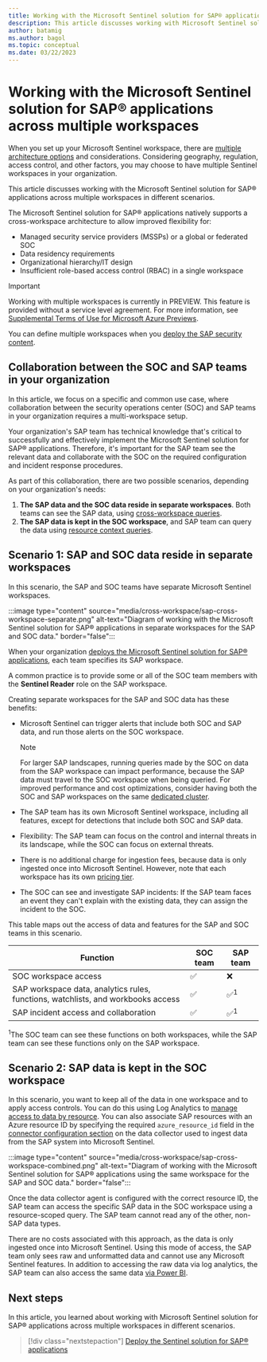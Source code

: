 ```yaml
---
title: Working with the Microsoft Sentinel solution for SAP® applications across multiple workspaces
description: This article discusses working with Microsoft Sentinel solution for SAP® applications across multiple workspaces in different scenarios.
author: batamig
ms.author: bagol
ms.topic: conceptual
ms.date: 03/22/2023
---
```


# Working with the Microsoft Sentinel solution for SAP® applications across multiple workspaces

When you set up your Microsoft Sentinel workspace, there are [multiple architecture options](../design-your-workspace-architecture.md#decision-tree) and considerations. Considering geography, regulation, access control, and other factors, you may choose to have multiple Sentinel workspaces in your organization. 

This article discusses working with the Microsoft Sentinel solution for SAP® applications across multiple workspaces in different scenarios.

The Microsoft Sentinel solution for SAP® applications natively supports a cross-workspace architecture to allow improved flexibility for: 

- Managed security service providers (MSSPs) or a global or federated SOC
- Data residency requirements 
- Organizational hierarchy/IT design 
- Insufficient role-based access control (RBAC) in a single workspace

> [!IMPORTANT]
> Working with multiple workspaces is currently in PREVIEW. This feature is provided without a service level agreement. For more information, see [Supplemental Terms of Use for Microsoft Azure Previews](https://azure.microsoft.com/support/legal/preview-supplemental-terms/).

You can define multiple workspaces when you [deploy the SAP security content](deploy-sap-security-content.md#deploy-the-security-content-from-the-content-hub).  

## Collaboration between the SOC and SAP teams in your organization

In this article, we focus on a specific and common use case, where collaboration between the security operations center (SOC) and SAP teams in your organization requires a multi-workspace setup.

Your organization's SAP team has technical knowledge that's critical to successfully and effectively implement the Microsoft Sentinel solution for SAP® applications. Therefore, it's important for the SAP team see the relevant data and collaborate with the SOC on the required configuration and incident response procedures. 

As part of this collaboration, there are two possible scenarios, depending on your organization's needs:

1. **The SAP data and the SOC data reside in separate workspaces**. Both teams can see the SAP data, using [cross-workspace queries](#scenario-1-sap-and-soc-data-reside-in-separate-workspaces).
1. **The SAP data is kept in the SOC workspace**, and SAP team can query the data using [resource context queries](#scenario-2-sap-data-is-kept-in-the-soc-workspace). 

## Scenario 1: SAP and SOC data reside in separate workspaces 

In this scenario, the SAP and SOC teams have separate Microsoft Sentinel workspaces. 

:::image type="content" source="media/cross-workspace/sap-cross-workspace-separate.png" alt-text="Diagram of working with the Microsoft Sentinel solution for SAP® applications in separate workspaces for the SAP and SOC data." border="false":::

When your organization [deploys the Microsoft Sentinel solution for SAP® applications](deploy-sap-security-content.md#deploy-the-microsoft-sentinel-solution-for-sap-applications-from-the-content-hub), each team specifies its SAP workspace. 

A common practice is to provide some or all of the SOC team members with the **Sentinel Reader** role on the SAP workspace. 

Creating separate workspaces for the SAP and SOC data has these benefits:

- Microsoft Sentinel can trigger alerts that include both SOC and SAP data, and run those alerts on the SOC workspace. 

   > [!NOTE]
   > For larger SAP landscapes, running queries made by the SOC on data from the SAP workspace can impact performance, because the SAP data must travel to the SOC workspace when being queried. For improved performance and cost optimizations, consider having both the SOC and SAP workspaces on the same [dedicated cluster](../../azure-monitor/logs/logs-dedicated-clusters.md?tabs=cli#cluster-pricing-model).

- The SAP team has its own Microsoft Sentinel workspace, including all features, except for detections that include both SOC and SAP data. 
- Flexibility: The SAP team can focus on the control and internal threats in its landscape, while the SOC can focus on external threats. 
- There is no additional charge for ingestion fees, because data is only ingested once into Microsoft Sentinel. However, note that each workspace has its own [pricing tier](../design-your-workspace-architecture.md#step-5-collecting-any-non-soc-data). 
- The SOC can see and investigate SAP incidents: If the SAP team faces an event they can't explain with the existing data, they can assign the incident to the SOC.   

This table maps out the access of data and features for the SAP and SOC teams in this scenario.

|Function  |SOC team  |SAP team  |
|---------|---------|---------|
|SOC workspace access     | &#x2705;         | &#10060;     |
|SAP workspace data, analytics rules, functions, watchlists, and workbooks access     | &#x2705;         | &#x2705;<sup>1</sup>         |
|SAP incident access and collaboration     | &#x2705;          | &#x2705;<sup>1</sup>          |

<sup>1</sup>The SOC team can see these functions on both workspaces, while the SAP team can see these functions only on the SAP workspace.

## Scenario 2: SAP data is kept in the SOC workspace 

In this scenario, you want to keep all of the data in one workspace and to apply access controls. You can do this using Log Analytics to [manage access to data by resource](../resource-context-rbac.md). You can also associate SAP resources with an Azure resource ID by specifying the required `azure_resource_id` field in the [connector configuration section](reference-systemconfig.md#connector-configuration-section) on the data collector used to ingest data from the SAP system into Microsoft Sentinel. 

:::image type="content" source="media/cross-workspace/sap-cross-workspace-combined.png" alt-text="Diagram of working with the Microsoft Sentinel solution for SAP® applications using the same workspace for the SAP and SOC data." border="false":::

Once the data collector agent is configured with the correct resource ID, the SAP team can access the specific SAP data in the SOC workspace using a resource-scoped query. The SAP team cannot read any of the other, non-SAP data types. 

There are no costs associated with this approach, as the data is only ingested once into Microsoft Sentinel. Using this mode of access, the SAP team only sees raw and unformatted data and cannot use any Microsoft Sentinel features. In addition to accessing the raw data via log analytics, the SAP team can also access the same data [via Power BI](../resource-context-rbac.md).

## Next steps

In this article, you learned about working with Microsoft Sentinel solution for SAP® applications across multiple workspaces in different scenarios.

> [!div class="nextstepaction"]
> [Deploy the Sentinel solution for SAP® applications](deployment-overview.md)
